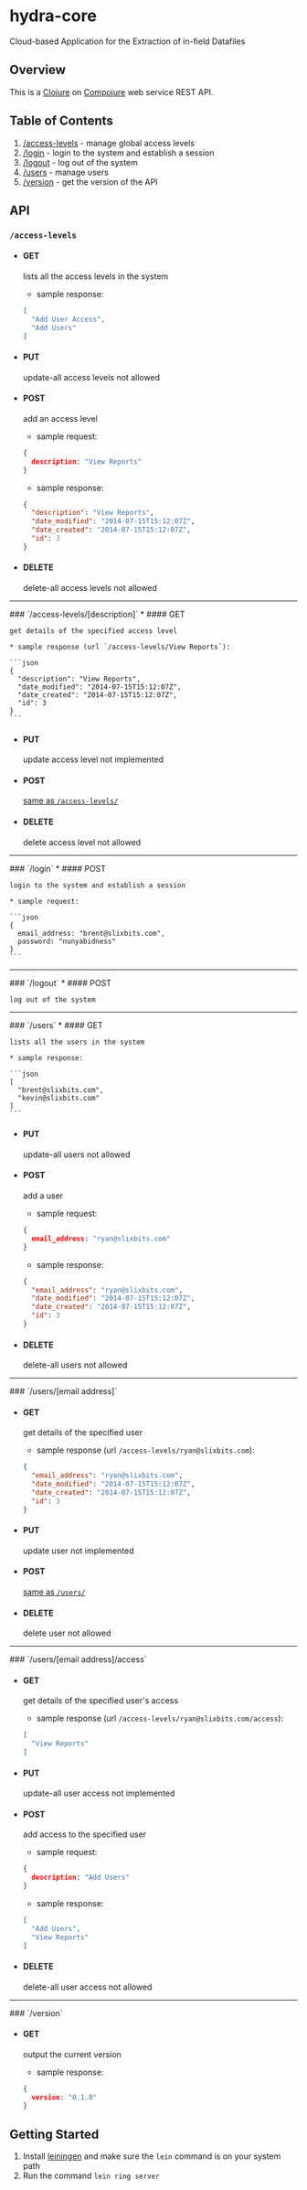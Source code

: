 hydra-core
=======================

Cloud-based Application for the Extraction of in-field Datafiles

Overview
--

This is a [Clojure](http://clojure.org) on
[Compojure](https://github.com/weavejester/compojure) web service REST API.

Table of Contents
--
1. [/access-levels](#access-levels) - manage global access levels
1. [/login](#login) - login to the system and establish a session
1. [/logout](#logout) - log out of the system
1. [/users](#users) - manage users
1. [/version](#version) - get the version of the API

API
--
### `/access-levels`

  * #### GET

    lists all the access levels in the system

    * sample response:

    ```json
    [
      "Add User Access",
      "Add Users"
    ]
    ```

  * #### PUT

    update-all access levels not allowed

  * #### POST

    add an access level

    * sample request:

    ```json
    {
      description: "View Reports"
    }
    ```

    * sample response:

    ```json
    {
      "description": "View Reports",
      "date_modified": "2014-07-15T15:12:07Z",
      "date_created": "2014-07-15T15:12:07Z",
      "id": 3
    }
    ```

  * #### DELETE

    delete-all access levels not allowed
    
<hr/>
### `/access-levels/[description]`
  * #### GET

    get details of the specified access level

    * sample response (url `/access-levels/View Reports`):

    ```json
    {
      "description": "View Reports",
      "date_modified": "2014-07-15T15:12:07Z",
      "date_created": "2014-07-15T15:12:07Z",
      "id": 3
    }
    ```

  * #### PUT

    update access level not implemented

  * #### POST

    [same as `/access-levels/`](#post)

  * #### DELETE

    delete access level not allowed

<hr/>
### `/login`
  * #### POST

    login to the system and establish a session

    * sample request:

    ```json
    {
      email_address: "brent@slixbits.com",
      password: "nunyabidness"
    }
    ```

<hr/>
### `/logout`
  * #### POST

    log out of the system

<hr/>
### `/users`
  * #### GET

    lists all the users in the system

    * sample response:

    ```json
    [
      "brent@slixbits.com",
      "kevin@slixbits.com"
    ]
    ```

  * #### PUT

    update-all users not allowed

  * #### POST

    add a user

    * sample request:

    ```json
    {
      email_address: "ryan@slixbits.com"
    }
    ```

    * sample response:

    ```json
    {
      "email_address": "ryan@slixbits.com",
      "date_modified": "2014-07-15T15:12:07Z",
      "date_created": "2014-07-15T15:12:07Z",
      "id": 3
    }
    ```

  * #### DELETE

    delete-all users not allowed

<hr/>
### `/users/[email address]`

  * #### GET

    get details of the specified user

    * sample response (url `/access-levels/ryan@slixbits.com`):

    ```json
    {
      "email_address": "ryan@slixbits.com",
      "date_modified": "2014-07-15T15:12:07Z",
      "date_created": "2014-07-15T15:12:07Z",
      "id": 3
    }
    ```

  * #### PUT

    update user not implemented

  * #### POST

    [same as `/users/`](#post1)

  * #### DELETE

    delete user not allowed

<hr/>
### `/users/[email address]/access`

  * #### GET

    get details of the specified user's access

    * sample response (url `/access-levels/ryan@slixbits.com/access`):

    ```json
    [
      "View Reports"
    ]
    ```

  * #### PUT

    update-all user access not implemented

  * #### POST

    add access to the specified user

    * sample request:

    ```json
    {
      description: "Add Users"
    }
    ```

    * sample response:

    ```json
    [
      "Add Users",
      "View Reports"
    ]
    ```

  * #### DELETE

    delete-all user access not allowed

<hr/>
### `/version`

  * #### GET

    output the current version

    * sample response:

    ```json
    {
      version: "0.1.0"
    }
    ```

Getting Started
--
1. Install [leiningen](http://leiningen.org/) and make sure the `lein` command
   is on your system path
1. Run the command `lein ring server`
